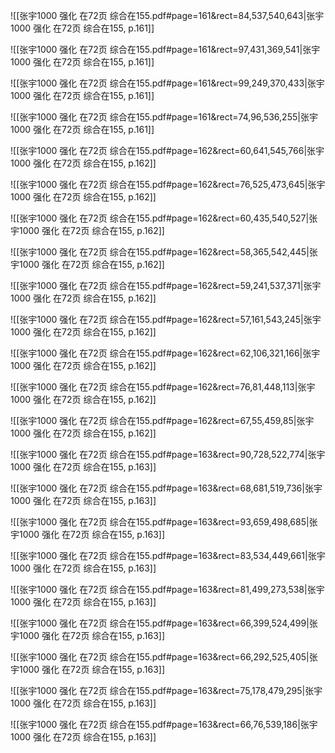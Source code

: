![[张宇1000 强化 在72页 综合在155.pdf#page=161&rect=84,537,540,643|张宇1000 强化 在72页 综合在155, p.161]]



![[张宇1000 强化 在72页 综合在155.pdf#page=161&rect=97,431,369,541|张宇1000 强化 在72页 综合在155, p.161]]



![[张宇1000 强化 在72页 综合在155.pdf#page=161&rect=99,249,370,433|张宇1000 强化 在72页 综合在155, p.161]]



![[张宇1000 强化 在72页 综合在155.pdf#page=161&rect=74,96,536,255|张宇1000 强化 在72页 综合在155, p.161]]



![[张宇1000 强化 在72页 综合在155.pdf#page=162&rect=60,641,545,766|张宇1000 强化 在72页 综合在155, p.162]]



![[张宇1000 强化 在72页 综合在155.pdf#page=162&rect=76,525,473,645|张宇1000 强化 在72页 综合在155, p.162]]



![[张宇1000 强化 在72页 综合在155.pdf#page=162&rect=60,435,540,527|张宇1000 强化 在72页 综合在155, p.162]]



![[张宇1000 强化 在72页 综合在155.pdf#page=162&rect=58,365,542,445|张宇1000 强化 在72页 综合在155, p.162]]



![[张宇1000 强化 在72页 综合在155.pdf#page=162&rect=59,241,537,371|张宇1000 强化 在72页 综合在155, p.162]]



![[张宇1000 强化 在72页 综合在155.pdf#page=162&rect=57,161,543,245|张宇1000 强化 在72页 综合在155, p.162]]



![[张宇1000 强化 在72页 综合在155.pdf#page=162&rect=62,106,321,166|张宇1000 强化 在72页 综合在155, p.162]]



![[张宇1000 强化 在72页 综合在155.pdf#page=162&rect=76,81,448,113|张宇1000 强化 在72页 综合在155, p.162]]



![[张宇1000 强化 在72页 综合在155.pdf#page=162&rect=67,55,459,85|张宇1000 强化 在72页 综合在155, p.162]]



![[张宇1000 强化 在72页 综合在155.pdf#page=163&rect=90,728,522,774|张宇1000 强化 在72页 综合在155, p.163]]



![[张宇1000 强化 在72页 综合在155.pdf#page=163&rect=68,681,519,736|张宇1000 强化 在72页 综合在155, p.163]]



![[张宇1000 强化 在72页 综合在155.pdf#page=163&rect=93,659,498,685|张宇1000 强化 在72页 综合在155, p.163]]



![[张宇1000 强化 在72页 综合在155.pdf#page=163&rect=83,534,449,661|张宇1000 强化 在72页 综合在155, p.163]]



![[张宇1000 强化 在72页 综合在155.pdf#page=163&rect=81,499,273,538|张宇1000 强化 在72页 综合在155, p.163]]



![[张宇1000 强化 在72页 综合在155.pdf#page=163&rect=66,399,524,499|张宇1000 强化 在72页 综合在155, p.163]]



![[张宇1000 强化 在72页 综合在155.pdf#page=163&rect=66,292,525,405|张宇1000 强化 在72页 综合在155, p.163]]



![[张宇1000 强化 在72页 综合在155.pdf#page=163&rect=75,178,479,295|张宇1000 强化 在72页 综合在155, p.163]]



![[张宇1000 强化 在72页 综合在155.pdf#page=163&rect=66,76,539,186|张宇1000 强化 在72页 综合在155, p.163]]



